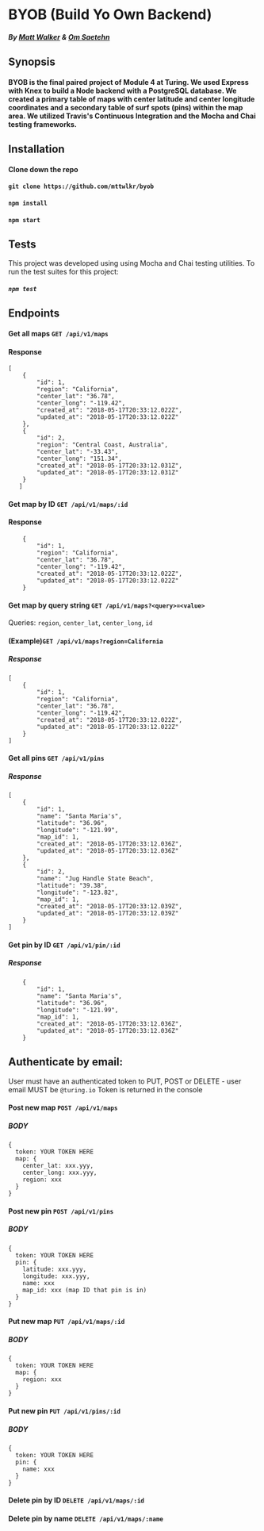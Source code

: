 # BYOB (Build Yo Own Backend)
##### By [Matt Walker](https://github.com/mttwlkr) & [Om Saetehn](https://github.com/chunktooth)

## Synopsis
#### BYOB is the final paired project of Module 4 at Turing. We used Express with Knex to build a Node backend with a PostgreSQL database. We created a primary table of maps with center latitude and center longitude coordinates and a secondary table of surf spots (pins) within the map area. We utilized Travis's Continuous Integration and the Mocha and Chai testing frameworks. 

## Installation

#### Clone down the repo

#### ```git clone https://github.com/mttwlkr/byob```

#### ```npm install```

#### ```npm start```

## Tests
This project was developed using using Mocha and Chai testing utilities. To run the test suites for this project:

##### ```npm test```

## Endpoints

#### Get all maps ```GET /api/v1/maps```
#### Response 
```
[
    {
        "id": 1,
        "region": "California",
        "center_lat": "36.78",
        "center_long": "-119.42",
        "created_at": "2018-05-17T20:33:12.022Z",
        "updated_at": "2018-05-17T20:33:12.022Z"
    },
    {
        "id": 2,
        "region": "Central Coast, Australia",
        "center_lat": "-33.43",
        "center_long": "151.34",
        "created_at": "2018-05-17T20:33:12.031Z",
        "updated_at": "2018-05-17T20:33:12.031Z"
    }
   ] 
```

#### Get map by ID ```GET /api/v1/maps/:id```
#### Response 
```
    {
        "id": 1,
        "region": "California",
        "center_lat": "36.78",
        "center_long": "-119.42",
        "created_at": "2018-05-17T20:33:12.022Z",
        "updated_at": "2018-05-17T20:33:12.022Z"
    }
```


#### Get map by query string ```GET /api/v1/maps?<query>=<value>```
Queries: ```region```, ```center_lat```, ```center_long```, ```id```
#### (Example)```GET /api/v1/maps?region=California```
##### Response 
```
[
    {
        "id": 1,
        "region": "California",
        "center_lat": "36.78",
        "center_long": "-119.42",
        "created_at": "2018-05-17T20:33:12.022Z",
        "updated_at": "2018-05-17T20:33:12.022Z"
    }
]
```


#### Get all pins ```GET /api/v1/pins```
##### Response 
```
[
    {
        "id": 1,
        "name": "Santa Maria's",
        "latitude": "36.96",
        "longitude": "-121.99",
        "map_id": 1,
        "created_at": "2018-05-17T20:33:12.036Z",
        "updated_at": "2018-05-17T20:33:12.036Z"
    },
    {
        "id": 2,
        "name": "Jug Handle State Beach",
        "latitude": "39.38",
        "longitude": "-123.82",
        "map_id": 1,
        "created_at": "2018-05-17T20:33:12.039Z",
        "updated_at": "2018-05-17T20:33:12.039Z"
    }
]
```


#### Get pin by ID ```GET /api/v1/pin/:id```
##### Response 
```
    {
        "id": 1,
        "name": "Santa Maria's",
        "latitude": "36.96",
        "longitude": "-121.99",
        "map_id": 1,
        "created_at": "2018-05-17T20:33:12.036Z",
        "updated_at": "2018-05-17T20:33:12.036Z"
    }
```

## Authenticate by email:
User must have an authenticated token to PUT, POST or DELETE - user email MUST be ```@turing.io```
Token is returned in the console

#### Post new map ```POST /api/v1/maps```
##### BODY 
```
{
  token: YOUR TOKEN HERE
  map: {
    center_lat: xxx.yyy,
    center_long: xxx.yyy,
    region: xxx
  }
}
```


#### Post new pin ```POST /api/v1/pins```
##### BODY 
```
{
  token: YOUR TOKEN HERE
  pin: {
    latitude: xxx.yyy,
    longitude: xxx.yyy,
    name: xxx
    map_id: xxx (map ID that pin is in)
  }
}
```


#### Put new map ```PUT /api/v1/maps/:id```
##### BODY 
```
{
  token: YOUR TOKEN HERE
  map: {
    region: xxx
  }
}
```


#### Put new pin ```PUT /api/v1/pins/:id```
##### BODY 
```
{
  token: YOUR TOKEN HERE
  pin: {
    name: xxx
  }
}
```

#### Delete pin by ID ```DELETE /api/v1/maps/:id```


#### Delete pin by name ```DELETE /api/v1/maps/:name```
